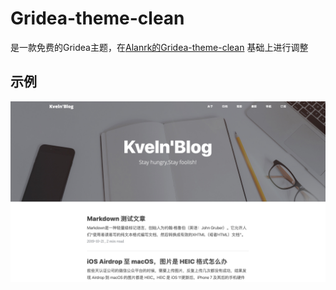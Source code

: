 # Gridea-theme-clean
是一款免费的Gridea主题，在[Alanrk的Gridea-theme-clean](https://github.com/Alanrk/Gridea-theme-clean) 基础上进行调整

## 示例

![](https://raw.githubusercontent.com/Alanrk/picture/master/home.jpg)

